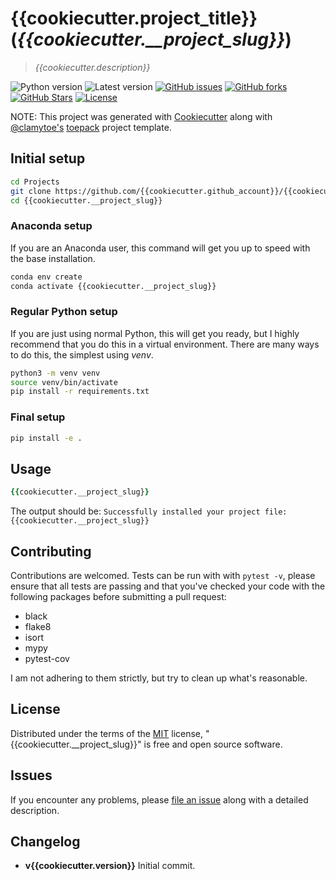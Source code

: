 # {{cookiecutter.project_title}} (*{{cookiecutter.__project_slug}}*)

> *{{cookiecutter.description}}*

![Python version][python-version]
![Latest version][latest-version]
[![GitHub issues][issues-image]][issues-url]
[![GitHub forks][fork-image]][fork-url]
[![GitHub Stars][stars-image]][stars-url]
[![License][license-image]][license-url]

NOTE: This project was generated with [Cookiecutter](https://github.com/audreyr/cookiecutter) along with [@clamytoe's](https://github.com/clamytoe) [toepack](https://github.com/clamytoe/toepack) project template.

## Initial setup

```zsh
cd Projects
git clone https://github.com/{{cookiecutter.github_account}}/{{cookiecutter.__project_slug}}.git
cd {{cookiecutter.__project_slug}}
```

### Anaconda setup

If you are an Anaconda user, this command will get you up to speed with the base installation.

```zsh
conda env create
conda activate {{cookiecutter.__project_slug}}
```

### Regular Python setup

If you are just using normal Python, this will get you ready, but I highly recommend that you do this in a virtual environment.
There are many ways to do this, the simplest using *venv*.

```zsh
python3 -m venv venv
source venv/bin/activate
pip install -r requirements.txt
```

### Final setup

```zsh
pip install -e .
```

## Usage

```zsh
{{cookiecutter.__project_slug}}
```

The output should be: `Successfully installed your project file: {{cookiecutter.__project_slug}}`

## Contributing

Contributions are welcomed.
Tests can be run with with `pytest -v`, please ensure that all tests are passing and that you've checked your code with the following packages before submitting a pull request:

* black
* flake8
* isort
* mypy
* pytest-cov

I am not adhering to them strictly, but try to clean up what's reasonable.

## License

Distributed under the terms of the [MIT](https://opensource.org/licenses/MIT) license, "{{cookiecutter.__project_slug}}" is free and open source software.

## Issues

If you encounter any problems, please [file an issue](https://github.com/clamytoe/toepack/issues) along with a detailed description.

## Changelog

* **v{{cookiecutter.version}}** Initial commit.

[python-version]:https://img.shields.io/badge/python-{{cookiecutter.python_version}}-brightgreen.svg
[latest-version]:https://img.shields.io/badge/version-{{cookiecutter.version}}-blue.svg
[issues-image]:https://img.shields.io/github/issues/{{cookiecutter.github_account}}/{{cookiecutter.__project_slug}}.svg
[issues-url]:https://github.com/{{cookiecutter.github_account}}/{{cookiecutter.__project_slug}}/issues
[fork-image]:https://img.shields.io/github/forks/{{cookiecutter.github_account}}/{{cookiecutter.__project_slug}}.svg
[fork-url]:https://github.com/{{cookiecutter.github_account}}/{{cookiecutter.__project_slug}}/network
[stars-image]:https://img.shields.io/github/stars/{{cookiecutter.github_account}}/{{cookiecutter.__project_slug}}.svg
[stars-url]:https://github.com/{{cookiecutter.github_account}}/{{cookiecutter.__project_slug}}/stargazers
[license-image]:https://img.shields.io/github/license/{{cookiecutter.github_account}}/{{cookiecutter.__project_slug}}.svg
[license-url]:https://github.com/{{cookiecutter.github_account}}/{{cookiecutter.__project_slug}}/blob/main/LICENSE
